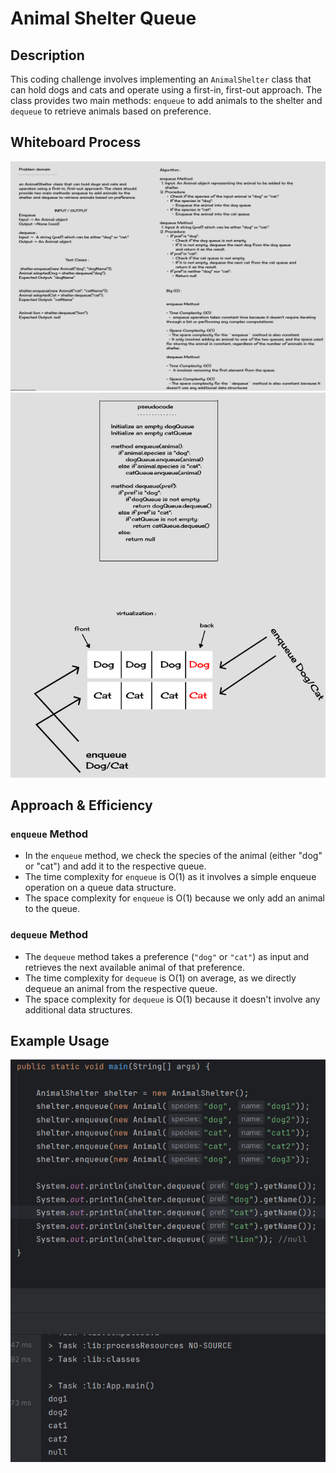 # Animal Shelter Queue

## Description

This coding challenge involves implementing an `AnimalShelter` class that can hold dogs and cats and operate using a first-in, first-out approach. The class provides two main methods: `enqueue` to add animals to the shelter and `dequeue` to retrieve animals based on preference.

## Whiteboard Process

![sa](./assets/cc12-1.png)
![sa](./assets/cc12-2.png)

## Approach & Efficiency

### `enqueue` Method

- In the `enqueue` method, we check the species of the animal (either "dog" or "cat") and add it to the respective queue.
- The time complexity for `enqueue` is O(1) as it involves a simple enqueue operation on a queue data structure.
- The space complexity for `enqueue` is O(1) because we only add an animal to the queue.

### `dequeue` Method

- The `dequeue` method takes a preference (`"dog"` or `"cat"`) as input and retrieves the next available animal of that preference.
- The time complexity for `dequeue` is O(1) on average, as we directly dequeue an animal from the respective queue.
- The space complexity for `dequeue` is O(1) because it doesn't involve any additional data structures.

## Example Usage

![sa](./assets/cc12-3.png)
